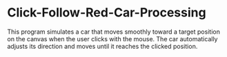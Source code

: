 # Click-Follow-Red-Car-Processing
This program simulates a car that moves smoothly toward a target position on the canvas when the user clicks with the mouse. The car automatically adjusts its direction and moves until it reaches the clicked position.
